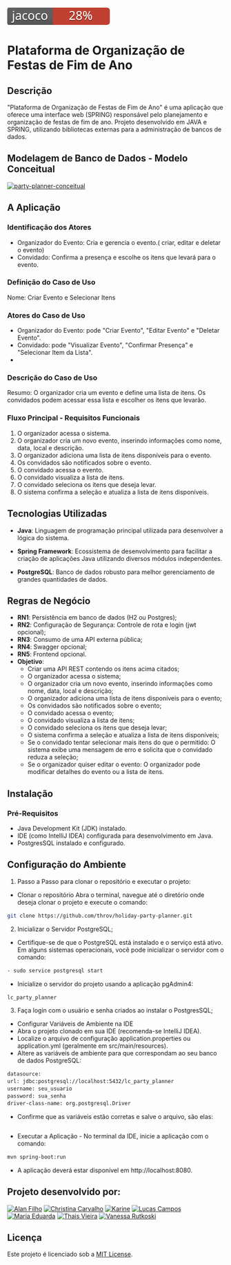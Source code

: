 ![Test Coverage](jacoco-badge.svg)
# Plataforma de Organização de Festas de Fim de Ano

## Descrição

"Plataforma de Organização de Festas de Fim de Ano" é uma aplicação que oferece uma interface web (SPRING) responsável pelo planejamento e organização de festas de fim de ano. Projeto desenvolvido em JAVA e SPRING, utilizando bibliotecas externas para a administração de bancos de dados.

## Modelagem de Banco de Dados - Modelo Conceitual

<a href="https://ibb.co/k4Zkz5D"><img src="https://i.ibb.co/2vJmRWM/party-planner-conceitual.png" alt="party-planner-conceitual" border="0" /></a>

## A Aplicação

### Identificação dos Atores

- Organizador do Evento: Cria e gerencia o evento.( criar, editar e deletar o evento)
- Convidado: Confirma a presença e escolhe os itens que levará para o evento.
  
### Definição do Caso de Uso

   Nome: Criar Evento e Selecionar Itens
   
### Atores do Caso de Uso

- Organizador do Evento: pode "Criar Evento", "Editar Evento" e "Deletar Evento". 
- Convidado: pode "Visualizar Evento", "Confirmar Presença" e "Selecionar Item da Lista".
- 
### Descrição do Caso de Uso

   Resumo: O organizador cria um evento e define uma lista de itens. Os convidados podem acessar essa lista e escolher os itens que levarão.
   
### Fluxo Principal - Requisitos Funcionais
   
1. O organizador acessa o sistema.
2. O organizador cria um novo evento, inserindo informações como nome, data, local e descrição.
3. O organizador adiciona uma lista de itens disponíveis para o evento.
4. Os convidados são notificados sobre o evento.
5. O convidado acessa o evento.
6. O convidado visualiza a lista de itens.
7. O convidado seleciona os itens que deseja levar.
8. O sistema confirma a seleção e atualiza a lista de itens disponíveis.

## Tecnologias Utilizadas

- **Java**: Linguagem de programação principal utilizada para desenvolver a lógica do sistema.

- **Spring Framework**: Ecossistema de desenvolvimento para facilitar a criação de aplicações Java utilizando diversos módulos independentes.

- **PostgreSQL**: Banco de dados robusto para melhor gerenciamento de grandes quantidades de dados.

## Regras de Negócio

- **RN1**: Persistência em banco de dados (H2 ou Postgres);
- **RN2**: Configuração de Segurança: Controle de rota e login (jwt opcional);
- **RN3**: Consumo de uma API externa pública;
- **RN4**: Swagger opcional;
- **RN5**: Frontend opcional.
- **Objetivo**:
    - Criar uma API REST contendo os itens acima citados;
    - O organizador acessa o sistema;
    - O organizador cria um novo evento, inserindo informações como nome, data, local e descrição;
    - O organizador adiciona uma lista de itens disponíveis para o evento;
    - Os convidados são notificados sobre o evento;
    - O convidado acessa o evento;
    - O convidado visualiza a lista de itens;
    - O convidado seleciona os itens que deseja levar;
    - O sistema confirma a seleção e atualiza a lista de itens disponíveis;
    - Se o convidado tentar selecionar mais itens do que o permitido: O sistema exibe uma mensagem de erro e solicita que o convidado reduza a seleção;
    - Se o organizador quiser editar o evento: O organizador pode modificar detalhes do evento ou a lista de itens.

## Instalação

### Pré-Requisitos

- Java Development Kit (JDK) instalado.
- IDE (como IntelliJ IDEA) configurada para desenvolvimento em Java.
- PostgresSQL instalado e configurado.

## Configuração do Ambiente

1. Passo a Passo para clonar o repositório e executar o projeto:
  - Clonar o repositório Abra o terminal, navegue até o diretório onde deseja clonar o projeto e execute o comando:
   ``` bash
   git clone https://github.com/throv/holiday-party-planner.git
   ```
2. Inicializar o Servidor PostgreSQL;
  - Certifique-se de que o PostgreSQL está instalado e o serviço está ativo. Em alguns sistemas operacionais, você pode inicializar o servidor com o comando:
   ``` bash
   - sudo service postgresql start
   ```
  - Inicialize o servidor do projeto usando a aplicação pgAdmin4:
   ``` bash
   lc_party_planner
   ``` 
3. Faça login com o usuário e senha criados ao instalar o PostgresSQL;
  - Configurar Variáveis de Ambiente na IDE
  - Abra o projeto clonado em sua IDE (recomenda-se IntelliJ IDEA).
  - Localize o arquivo de configuração application.properties ou application.yml (geralmente em src/main/resources).
  - Altere as variáveis de ambiente para que correspondam ao seu banco de dados PostgreSQL:
   ``` bash
   datasource:
   url: jdbc:postgresql://localhost:5432/lc_party_planner
   username: seu_usuario
   password: sua_senha
   driver-class-name: org.postgresql.Driver
   ``` 
  - Confirme que as variáveis estão corretas e salve o arquivo, são elas:
   ``` bash
   ```
  - Executar a Aplicação - No terminal da IDE, inicie a aplicação com o comando:
   ``` bash
   mvn spring-boot:run
   ```
  - A aplicação deverá estar disponível em http://localhost:8080.

## Projeto desenvolvido por:

[<img alt="Alan Filho" height="75px" src="https://avatars.githubusercontent.com/u/125782386?v=4" width="75px"/>](https://github.com/oalleeN)
[<img alt="Christina Carvalho" height="75px" src="https://avatars.githubusercontent.com/u/175761726?v=4" width="75px"/>](https://github.com/ChristinaC-dev)
[<img alt="Karine" height="75px" src="https://avatars.githubusercontent.com/u/138794780?v=4" width="75px"/>](https://github.com/Kahmori)
[<img alt="Lucas Campos" height="75px" src="https://avatars.githubusercontent.com/u/161725621?v=4" width="75px"/>](https://github.com/lucascodebr20)
[<img alt="Maria Eduarda" height="75px" src="https://avatars.githubusercontent.com/u/134453107?v=4" width="75px"/>](https://github.com/mariaemrqs)
[<img alt="Thais Vieira" height="75px" src="https://avatars.githubusercontent.com/u/104239787?v=4" width="75px"/>](https://github.com/throv)
[<img alt="Vanessa Rutkoski" height="75px" src="https://avatars.githubusercontent.com/u/98660246?v=4" width="75px"/>](https://github.com/nessartk)


## **Licença**

Este projeto é licenciado sob a [MIT License](LICENSE).
